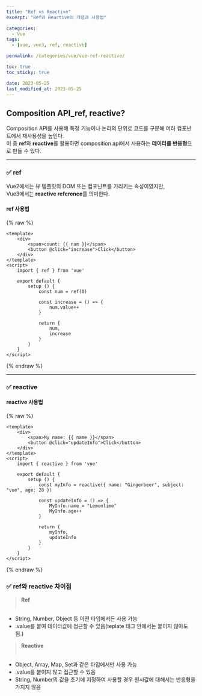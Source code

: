 ```yaml
---
title: "Ref vs Reactive"
excerpt: "Ref와 Reactive의 개념과 사용법"

categories:
  - Vue
tags:
  - [vue, vue3, ref, reactive]

permalink: /categories/vue/vue-ref-reactive/

toc: true
toc_sticky: true

date: 2023-05-25
last_modified_at: 2023-05-25
---
```


## Composition API_ref, reactive?

Composition API를 사용해 특정 기능이나 논리의 단위로 코드를 구분해 여러 컴포넌트에서 재사용성을 높인다.<br>
이 중 **ref**와 **reactive**를 활용하면 composition api에서 사용하는 **데이터를 반응형**으로 만들 수 있다.

***

### ✅ ref

Vue2에서는 뷰 템플릿의 DOM 또는 컴포넌트를 가리키는 속성이였지만,<br>
Vue3에서는 <strong>reactive reference</strong>를 의미한다.

#### ref 사용법

{% raw %}
```vue
<template>
    <div>
        <span>count: {{ num }}</span>
        <button @click="increase">Click</button>
    </div>
</template>
<script>
    import { ref } from 'vue'

    export default {
        setup () {
            const num = ref(0)

            const increase = () => {
                num.value++
            }

            return {
                num,
                increase
            }
        }
    }
</script>
```
{% endraw %}

***

### ✅ reactive

#### reactive 사용법

{% raw %}
```vue
<template>
    <div>
        <span>My name: {{ name }}</span>
        <button @click="updateInfo">Click</button>
    </div>
</template>
<script>
    import { reactive } from 'vue'

    export default {
        setup () {
            const myInfo = reactive({ name: "Gingerbeer", subject: "vue", age: 28 })

            const updateInfo = () => {
                MyInfo.name = "Lemonlime"
                MyInfo.age++
            }

            return {
                myInfo,
                updateInfo
            }
        }
    }
</script>
```
{% endraw %}

### ✅ ref와 reactive 차이점

> **Ref**<br/><br/>
- String, Number, Object 등 어떤 타입에서든 사용 가능<br/>
- .value를 붙여 데이터값에 접근할 수 있음(teplate 태그 안에서는 붙이지 않아도됨.)

> **Reactive**<br/><br/>
- Object, Array, Map, Set과 같은 타입에서만 사용 가능<br/>
- .value를 붙이지 않고 접근할 수 있음<br/>
- String, Number의 값을 초기에 지정하여 사용할 경우 원시값에 대해서는 반응형을 가지지 않음
